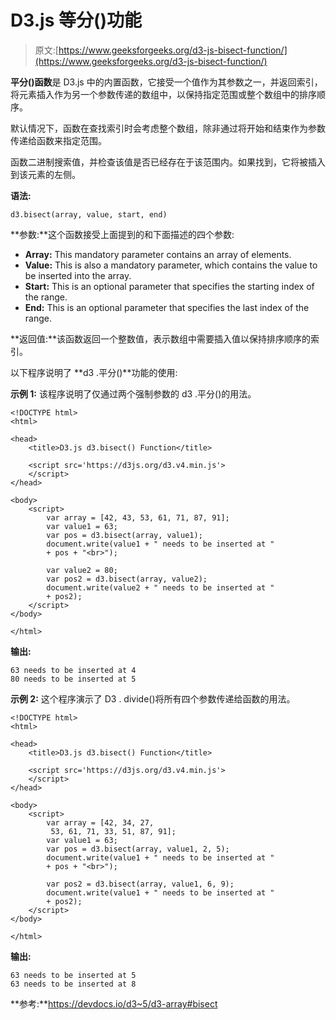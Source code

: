 # D3.js 等分()功能

> 原文:[https://www.geeksforgeeks.org/d3-js-bisect-function/](https://www.geeksforgeeks.org/d3-js-bisect-function/)

**平分()函数**是 D3.js 中的内置函数，它接受一个值作为其参数之一，并返回索引，将元素插入作为另一个参数传递的数组中，以保持指定范围或整个数组中的排序顺序。

默认情况下，函数在查找索引时会考虑整个数组，除非通过将开始和结束作为参数传递给函数来指定范围。

函数二进制搜索值，并检查该值是否已经存在于该范围内。如果找到，它将被插入到该元素的左侧。

**语法:**

```
d3.bisect(array, value, start, end)
```

**参数:**这个函数接受上面提到的和下面描述的四个参数:

*   **Array:** This mandatory parameter contains an array of elements.
*   **Value:** This is also a mandatory parameter, which contains the value to be inserted into the array.
*   **Start:** This is an optional parameter that specifies the starting index of the range.
*   **End:** This is an optional parameter that specifies the last index of the range.

**返回值:**该函数返回一个整数值，表示数组中需要插入值以保持排序顺序的索引。

以下程序说明了 **d3 .平分()**功能的使用:

**示例 1:** 该程序说明了仅通过两个强制参数的 d3 .平分()的用法。

```
<!DOCTYPE html> 
<html> 

<head> 
    <title>D3.js d3.bisect() Function</title> 

    <script src='https://d3js.org/d3.v4.min.js'>
    </script> 
</head> 

<body> 
    <script> 
        var array = [42, 43, 53, 61, 71, 87, 91]; 
        var value1 = 63; 
        var pos = d3.bisect(array, value1); 
        document.write(value1 + " needs to be inserted at "  
        + pos + "<br>"); 

        var value2 = 80; 
        var pos2 = d3.bisect(array, value2); 
        document.write(value2 + " needs to be inserted at "  
        + pos2); 
    </script> 
</body> 

</html>
```

**输出:**

```
63 needs to be inserted at 4
80 needs to be inserted at 5
```

**示例 2:** 这个程序演示了 D3 . divide()将所有四个参数传递给函数的用法。

```
<!DOCTYPE html> 
<html> 

<head> 
    <title>D3.js d3.bisect() Function</title> 

    <script src='https://d3js.org/d3.v4.min.js'>
    </script> 
</head> 

<body> 
    <script> 
        var array = [42, 34, 27,
         53, 61, 71, 33, 51, 87, 91]; 
        var value1 = 63; 
        var pos = d3.bisect(array, value1, 2, 5); 
        document.write(value1 + " needs to be inserted at "  
        + pos + "<br>"); 

        var pos2 = d3.bisect(array, value1, 6, 9); 
        document.write(value1 + " needs to be inserted at "  
        + pos2); 
    </script> 
</body> 

</html>
```

**输出:**

```
63 needs to be inserted at 5
63 needs to be inserted at 8
```

**参考:**https://devdocs.io/d3~5/d3-array#bisect